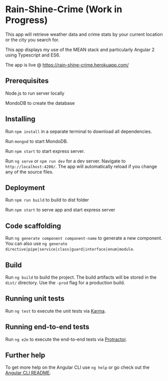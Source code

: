 # Rain-Shine-Crime (Work in Progress)

This app will retrieve weather data and crime stats by your current location or the city you search for.

This app displays my use of the MEAN stack and particularly Angular 2 using Typescript and ES6.

The app is live @ https://rain-shine-crime.herokuapp.com/

## Prerequisites ##

Node.js to run server locally

MondoDB to create the database

## Installing ##

Run `npm install` in a separate terminal to download all dependencies.

Run `mongod` to start MondoDB.

Run `npm start` to start express server.

Run `ng serve` or `npm run dev` for a dev server. Navigate to `http://localhost:4200/`. The app will automatically reload if you change any of the source files.

## Deployment ##

Run `npm run build` to build to dist folder

Run `npm start` to serve app and start express server

## Code scaffolding

Run `ng generate component component-name` to generate a new component. You can also use `ng generate directive|pipe|service|class|guard|interface|enum|module`.

## Build

Run `ng build` to build the project. The build artifacts will be stored in the `dist/` directory. Use the `-prod` flag for a production build.

## Running unit tests

Run `ng test` to execute the unit tests via [Karma](https://karma-runner.github.io).

## Running end-to-end tests

Run `ng e2e` to execute the end-to-end tests via [Protractor](http://www.protractortest.org/).

## Further help

To get more help on the Angular CLI use `ng help` or go check out the [Angular CLI README](https://github.com/angular/angular-cli/blob/master/README.md).

